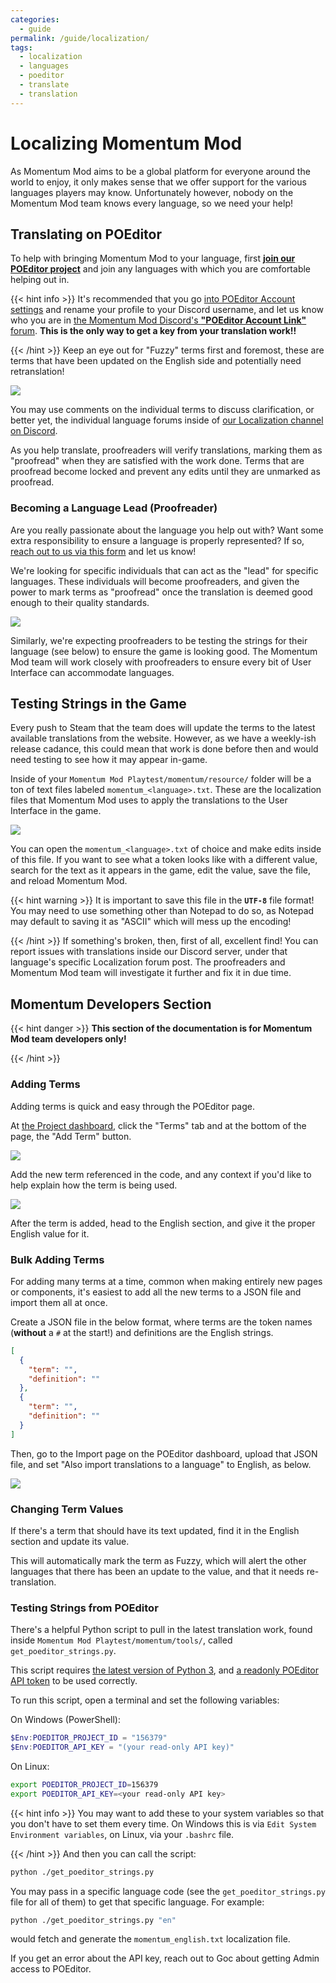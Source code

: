 ```yaml
---
categories:
  - guide
permalink: /guide/localization/
tags:
  - localization
  - languages
  - poeditor
  - translate
  - translation
---
```


# Localizing Momentum Mod

As Momentum Mod aims to be a global platform for everyone around the world to enjoy, it only makes sense that we offer support for the various languages players may know. Unfortunately however, nobody on the Momentum Mod team knows every language, so we need your help!

## Translating on POEditor

To help with bringing Momentum Mod to your language, first **[join our POEditor project](https://poeditor.com/join/project/LZnIxNDkJ4)** and join any languages with which you are comfortable helping out in.

{{< hint info >}}
It's recommended that you go [into POEditor Account settings](https://poeditor.com/account/) and rename your profile to your Discord username, and let us know who you are in [the Momentum Mod Discord's **"POEditor Account Link"** forum](https://discord.com/channels/235111289435717633/1029301620799963217). **This is the only way to get a key from your translation work!!**

{{< /hint >}}
Keep an eye out for "Fuzzy" terms first and foremost, these are terms that have been updated on the English side and potentially need retranslation!

![](/images/localization/loc-fuzzy-terms.jpg)

You may use comments on the individual terms to discuss clarification, or better yet, the individual language forums inside of [our Localization channel on Discord](https://discord.com/channels/235111289435717633/1019822630204870747).

As you help translate, proofreaders will verify translations, marking them as "proofread" when they are satisfied with the work done. Terms that are proofread become locked and prevent any edits until they are unmarked as proofread.

### Becoming a Language Lead (Proofreader)

Are you really passionate about the language you help out with? Want some extra responsibility to ensure a language is properly represented? If so, [reach out to us via this form](https://forms.gle/2RMtmQHdCLubtbSe7) and let us know!

We're looking for specific individuals that can act as the "lead" for specific languages. These individuals will become proofreaders, and given the power to mark terms as "proofread" once the translation is deemed good enough to their quality standards.

![](/images/localization/loc-proofread-toggle.jpg)

Similarly, we're expecting proofreaders to be testing the strings for their language (see below) to ensure the game is looking good. The Momentum Mod team will work closely with proofreaders to ensure every bit of User Interface can accommodate languages.

## Testing Strings in the Game

Every push to Steam that the team does will update the terms to the latest available translations from the website. However, as we have a weekly-ish release cadance, this could mean that work is done before then and would need testing to see how it may appear in-game.

Inside of your `Momentum Mod Playtest/momentum/resource/` folder will be a ton of text files labeled `momentum_<language>.txt`. These are the localization files that Momentum Mod uses to apply the translations to the User Interface in the game.

![](/images/localization/loc-local-files.jpg)

You can open the `momentum_<language>.txt` of choice and make edits inside of this file. If you want to see what a token looks like with a different value, search for the text as it appears in the game, edit the value, save the file, and reload Momentum Mod.

{{< hint warning >}}
It is important to save this file in the **`UTF-8`** file format! You may need to use something other than Notepad to do so, as Notepad may default to saving it as "ASCII" which will mess up the encoding!

{{< /hint >}}
If something's broken, then, first of all, excellent find! You can report issues with translations inside our Discord server, under that language's specific Localization forum post. The proofreaders and Momentum Mod team will investigate it further and fix it in due time.

## Momentum Developers Section

{{< hint danger >}}
**This section of the documentation is for Momentum Mod team developers only!**

{{< /hint >}}
### Adding Terms

Adding terms is quick and easy through the POEditor page.

At [the Project dashboard](https://poeditor.com/projects/view?id=156379), click the "Terms" tab and at the bottom of the page, the "Add Term" button.

![](/images/localization/loc-add-terms.jpg)

Add the new term referenced in the code, and any context if you'd like to help explain how the term is being used.

![](/images/localization/loc-new-term.jpg)

After the term is added, head to the English section, and give it the proper English value for it.

### Bulk Adding Terms

For adding many terms at a time, common when making entirely new pages or components, it's easiest to add all the new terms to a JSON file and import them all at once.

Create a JSON file in the below format, where terms are the token names (**without** a `#` at the start!) and definitions are the English strings.

```json
[
  {
    "term": "",
    "definition": ""
  },
  {
    "term": "",
    "definition": ""
  }
]
```

Then, go to the Import page on the POEditor dashboard, upload that JSON file, and set "Also import translations to a language" to English, as below.

![](/images/localization/loc-bulk-add-terms.jpg)

### Changing Term Values

If there's a term that should have its text updated, find it in the English section and update its value.

This will automatically mark the term as Fuzzy, which will alert the other languages that there has been an update to the value, and that it needs re-translation.

### Testing Strings from POEditor

There's a helpful Python script to pull in the latest translation work, found inside `Momentum Mod Playtest/momentum/tools/`, called `get_poeditor_strings.py`.

This script requires [the latest version of Python 3](https://www.python.org/downloads/), and [a readonly POEditor API token](https://poeditor.com/account/api) to be used correctly.

To run this script, open a terminal and set the following variables:

On Windows (PowerShell):

```powershell
$Env:POEDITOR_PROJECT_ID = "156379"
$Env:POEDITOR_API_KEY = "(your read-only API key)"
```

On Linux:

```sh
export POEDITOR_PROJECT_ID=156379
export POEDITOR_API_KEY=<your read-only API key>
```

{{< hint info >}}
You may want to add these to your system variables so that you don't have to set them every time. On Windows this is via `Edit System Environment variables`, on Linux, via your `.bashrc` file.

{{< /hint >}}
And then you can call the script:

```sh
python ./get_poeditor_strings.py
```

You may pass in a specific language code (see the `get_poeditor_strings.py` file for all of them) to get that specific language. For example:

```sh
python ./get_poeditor_strings.py "en"
```

would fetch and generate the `momentum_english.txt` localization file.

If you get an error about the API key, reach out to Goc about getting Admin access to POEditor.
